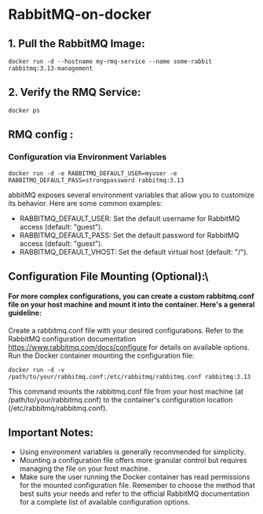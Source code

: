 # RabbitMQ-on-docker

## 1. Pull the RabbitMQ Image:

```
docker run -d --hostname my-rmq-service --name some-rabbit rabbitmq:3.13-management
```

## 2. Verify the RMQ Service:

```
docker ps
```

## RMQ config : 
### Configuration via Environment Variables
```
docker run -d -e RABBITMQ_DEFAULT_USER=myuser -e RABBITMQ_DEFAULT_PASS=strongpassword rabbitmq:3.13
```
abbitMQ exposes several environment variables that allow you to customize its behavior. Here are some common examples:

- RABBITMQ_DEFAULT_USER: Set the default username for RabbitMQ access (default: "guest").
- RABBITMQ_DEFAULT_PASS: Set the default password for RabbitMQ access (default: "guest").
- RABBITMQ_DEFAULT_VHOST: Set the default virtual host (default: "/").

## Configuration File Mounting  (Optional):\
#### For more complex configurations, you can create a custom rabbitmq.conf file on your host machine and mount it into the container. Here's a general guideline:

Create a rabbitmq.conf file with your desired configurations. Refer to the RabbitMQ configuration documentation https://www.rabbitmq.com/docs/configure for details on available options.
Run the Docker container mounting the configuration file:


```
docker run -d -v /path/to/your/rabbitmq.conf:/etc/rabbitmq/rabbitmq.conf rabbitmq:3.13
```
This command mounts the rabbitmq.conf file from your host machine (at /path/to/your/rabbitmq.conf) to the container's configuration location (/etc/rabbitmq/rabbitmq.conf).

## Important Notes:

- Using environment variables is generally recommended for simplicity.
- Mounting a configuration file offers more granular control but requires managing the file on your host machine.
- Make sure the user running the Docker container has read permissions for the mounted configuration file.
Remember to choose the method that best suits your needs and refer to the official RabbitMQ documentation for a complete list of available configuration options.

